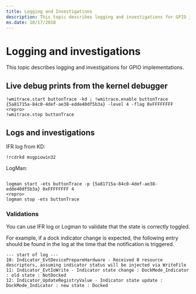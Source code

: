 ```yaml
---
title: Logging and Investigations
description: This topic describes logging and investigations for GPIO implementations.
ms.date: 10/17/2018
---
```


# Logging and investigations


This topic describes logging and investigations for GPIO implementations.

## <span id="Live_debug_prints_from_the_kernel_debugger"></span><span id="live_debug_prints_from_the_kernel_debugger"></span><span id="LIVE_DEBUG_PRINTS_FROM_THE_KERNEL_DEBUGGER"></span>Live debug prints from the kernel debugger


``` syntax
!wmitrace.start buttonTrace -kd ; !wmitrace.enable buttonTrace {5a81715a-84c0-4def-ae38-edde40df5b3a} -level 4 -flag 0xFFFFFFFF
<repro>
!wmitrace.stop buttonTrace
```

## <span id="Logs_and_investigations"></span><span id="logs_and_investigations"></span><span id="LOGS_AND_INVESTIGATIONS"></span>Logs and investigations


IFR log from KD:

``` syntax
!rcdrkd msgpiowin32 
```

LogMan:

``` syntax
 
logman start -ets buttonTrace -p {5a81715a-84c0-4def-ae38-edde40df5b3a} 0xFFFFFFFF 4
<repro>
logman stop -ets buttonTrace
```

### <span id="Validations"></span><span id="validations"></span><span id="VALIDATIONS"></span>Validations

You can use IFR log or Logman to validate that the state is correctly toggled.

For example, if a dock indicator change is expected, the following entry should be found in the log at the time that the notification is triggered.

``` syntax
--- start of log ---
10: Indicator_EvtDevicePrepareHardware - Received 0 resource descriptors, assuming indicator status will be injected via WriteFile
11: Indicator_EvtIoWrite - Indicator state change : DockMode_Indicator : old state : NotDocked
12: Indicator_UpdateRegistryValue - Indicator state update : DockMode_Indicator : new state : Docked
```

 

 




